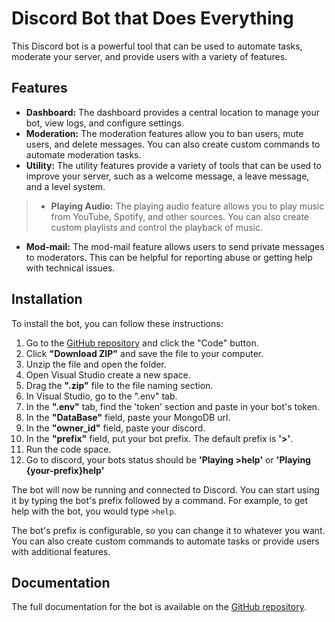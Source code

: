 # Discord Bot that Does Everything

This Discord bot is a powerful tool that can be used to automate tasks, moderate your server, and provide users with a variety of features.

## Features

* **Dashboard:** The dashboard provides a central location to manage your bot, view logs, and configure settings.
* **Moderation:** The moderation features allow you to ban users, mute users, and delete messages. You can also create custom commands to automate moderation tasks.
* **Utility:** The utility features provide a variety of tools that can be used to improve your server, such as a welcome message, a leave message, and a level system.
> * **Playing Audio:** The playing audio feature allows you to play music from YouTube, Spotify, and other sources. You can also create custom playlists and control the playback of music.
* **Mod-mail:** The mod-mail feature allows users to send private messages to moderators. This can be helpful for reporting abuse or getting help with technical issues.

## Installation

To install the bot, you can follow these instructions:

1. Go to the [GitHub repository](https://github.com/ihydark/Ghost-DiscordBot) and click the "Code" button.
2. Click **"Download ZIP"** and save the file to your computer.
3. Unzip the file and open the folder.
4. Open Visual Studio create a new space.
5. Drag the **".zip"** file to the file naming section.
6. In Visual Studio, go to the ".env" tab.
7. In the **".env"** tab, find the 'token' section and paste in your bot's token.
8. In the **"DataBase"** field, paste your MongoDB url.
9. In the **"owner_id"** field, paste your discord.
10. In the **"prefix"** field, put your bot prefix. The default prefix is **'>'**.
11. Run the code space.
12. Go to discord, your bots status should be **'Playing >help'** or **'Playing {your-prefix}help'**

The bot will now be running and connected to Discord. You can start using it by typing the bot's prefix followed by a command. For example, to get help with the bot, you would type `>help`.

The bot's prefix is configurable, so you can change it to whatever you want. You can also create custom commands to automate tasks or provide users with additional features.

## Documentation

The full documentation for the bot is available on the [GitHub repository](https://github.com/ihydark/Ghost-DiscordBot).
